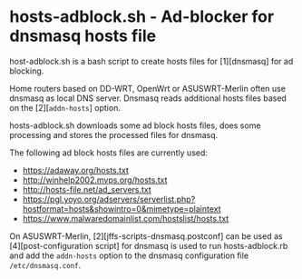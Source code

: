 hosts-adblock.sh - Ad-blocker for dnsmasq hosts file
===

host-adblock.sh is a bash script to create hosts files for [1][dnsmasq] for ad blocking.

Home routers based on DD-WRT, OpenWrt or ASUSWRT-Merlin often use dnsmasq as local DNS
server. Dnsmasq reads additional hosts files based on the [2][`addn-hosts`] option.

hosts-adblock.sh downloads some ad block hosts files, does some processing and stores the
processed files for dnsmasq.

The following ad block hosts files are currently used:

* https://adaway.org/hosts.txt
* http://winhelp2002.mvps.org/hosts.txt
* http://hosts-file.net/ad_servers.txt
* https://pgl.yoyo.org/adservers/serverlist.php?hostformat=hosts&showintro=0&mimetype=plaintext
* https://www.malwaredomainlist.com/hostslist/hosts.txt

On ASUSWRT-Merlin, [2][jffs-scripts-dnsmasq.postconf] can be used as
[4][post-configuration script] for dnsmasq is used to run hosts-adblock.rb and add the
`addn-hosts` option to the dnsmasq configuration file `/etc/dnsmasq.conf`.

[1]: http://www.thekelleys.org.uk/dnsmasq/doc.html
[2]: http://www.thekelleys.org.uk/dnsmasq/docs/dnsmasq-man.html
[3]: jffs-scripts-dnsmasq.postconf
[4]: https://github.com/RMerl/asuswrt-merlin/wiki/Custom-config-files#postconf-scripts
